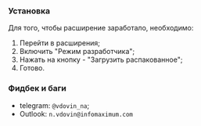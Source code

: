 ### Установка
Для того, чтобы расширение заработало, необходимо:
1. Перейти в расширения;
2. Включить "Режим разработчика";
3. Нажать на кнопку - "Загрузить распакованное";
4. Готово.

### Фидбек и баги
- telegram: `@vdovin_na`;
- Outlook: `n.vdovin@infomaximum.com`

